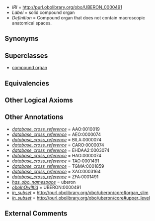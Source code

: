  * *IRI* = http://purl.obolibrary.org/obo/UBERON_0000491
 * *Label* = solid compound organ
 * *Definition* = Compound organ that does not contain macroscopic anatomical spaces.

## Synonyms


## Superclasses

 * [compound organ](../../UBERON/03/UBERON_0003103.md)

## Equivalencies


## Other Logical Axioms


## Other Annotations

 * *[database_cross_reference](../../ef/oboInOwl#hasDbXref.md)* = AAO:0010019
 * *[database_cross_reference](../../ef/oboInOwl#hasDbXref.md)* = AEO:0000074
 * *[database_cross_reference](../../ef/oboInOwl#hasDbXref.md)* = BILA:0000074
 * *[database_cross_reference](../../ef/oboInOwl#hasDbXref.md)* = CARO:0000074
 * *[database_cross_reference](../../ef/oboInOwl#hasDbXref.md)* = EHDAA2:0003074
 * *[database_cross_reference](../../ef/oboInOwl#hasDbXref.md)* = HAO:0000074
 * *[database_cross_reference](../../ef/oboInOwl#hasDbXref.md)* = TAO:0001491
 * *[database_cross_reference](../../ef/oboInOwl#hasDbXref.md)* = TGMA:0001859
 * *[database_cross_reference](../../ef/oboInOwl#hasDbXref.md)* = XAO:0003164
 * *[database_cross_reference](../../ef/oboInOwl#hasDbXref.md)* = ZFA:0001491
 * *[has_obo_namespace](../../ce/oboInOwl#hasOBONamespace.md)* = uberon
 * *[oboInOwl#id](../../id/oboInOwl#id.md)* = UBERON:0000491
 * *[in_subset](../../et/oboInOwl#inSubset.md)* = http://purl.obolibrary.org/obo/uberon/core#organ_slim
 * *[in_subset](../../et/oboInOwl#inSubset.md)* = http://purl.obolibrary.org/obo/uberon/core#upper_level

## External Comments

